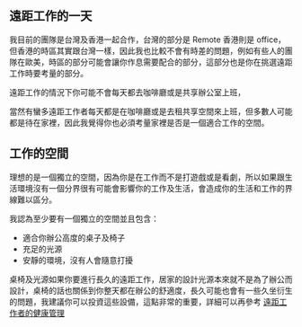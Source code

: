 ## 遠距工作的一天 

我目前的團隊是台灣及香港一起合作，台灣的部分是 Remote 香港則是 office，但香港的時區其實跟台灣一樣，因此我也比較不會有時差的問題，例如有些人的團隊在歐美，時區的部分可能會讓你作息需要配合的部分，這部分也是你在挑選遠距工作時要考量的部分。

遠距工作的情況下你可能不會每天都去咖啡廳或是共享辦公室上班，

當然有蠻多遠距工作者每天都是在咖啡廳或是去租共享空間來上班，但多數人可能都是待在家裡，因此我覺得你也必須考量家裡是否是一個適合工作的空間。

## 工作的空間

理想的是一個獨立的空間，因為你是在工作而不是打遊戲或是看劇，所以如果跟生活環境沒有一個分界很有可能會影響你的工作及生活，會造成你的生活和工作的界線難以區分。

我認為至少要有一個獨立的空間並且包含：
- 適合你辦公高度的桌子及椅子
- 充足的光源
- 安靜的環境，沒有人會隨意打擾

桌椅及光源如果你要進行長久的遠距工作，居家的設計光源本來就不是為了辦公而設計，桌椅的話也關係到你整天都在辦公的舒適度，長久可能也會有一些久坐衍生的問題，我建議你可以投資這些設備，這點非常的重要，詳細可以再參考 [遠距工作者的健康管理](general-remote-work-strategies/remote-worker-health-management.md)




